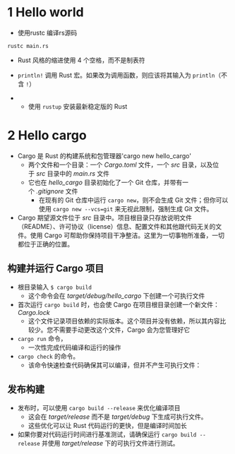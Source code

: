 
# 1 Hello world

- 使用rustc 编译rs源码
```
rustc main.rs
```

- Rust 风格的缩进使用 4 个空格，而不是制表符
- `println!` 调用 Rust 宏。如果改为调用函数，则应该将其输入为 `println`（不含 `!`）

- - 使用 `rustup` 安装最新稳定版的 Rust
# 2 Hello cargo

- Cargo 是 Rust 的构建系统和包管理器'cargo new hello_cargo'
	- 两个文件和一个目录：一个 _Cargo.toml_ 文件，一个 _src_ 目录，以及位于 _src_ 目录中的 _main.rs_ 文件
	- 它也在 _hello_cargo_ 目录初始化了一个 Git 仓库，并带有一个 _.gitignore_ 文件
		- 在现有的 Git 仓库中运行 `cargo new`，则不会生成 Git 文件；但你可以使用 `cargo new --vcs=git` 来无视此限制，强制生成 Git 文件。
- Cargo 期望源文件位于 _src_ 目录中。项目根目录只存放说明文件（README）、许可协议（license）信息、配置文件和其他跟代码无关的文件。使用 Cargo 可帮助你保持项目干净整洁。这里为一切事物所准备，一切都位于正确的位置。

## 构建并运行 Cargo 项目

- 根目录输入  `$ cargo build`
	- 这个命令会在 _target/debug/hello_cargo_ 下创建一个可执行文件
- 首次运行 `cargo build` 时，也会使 Cargo 在项目根目录创建一个新文件：_Cargo.lock_
	- 这个文件记录项目依赖的实际版本。这个项目并没有依赖，所以其内容比较少。您不需要手动更改这个文件，Cargo 会为您管理好它
- `cargo run` 命令，
	- 一次性完成代码编译和运行的操作
- `cargo check` 的命令。
	- 该命令快速检查代码确保其可以编译，但并不产生可执行文件：

## 发布构建
- 发布时，可以使用 `cargo build --release` 来优化编译项目
	- 这会在 _target/release_ 而不是 _target/debug_ 下生成可执行文件。
	- 这些优化可以让 Rust 代码运行的更快，但是编译时间加长
- 如果你要对代码运行时间进行基准测试，请确保运行 `cargo build --release` 并使用 _target/release_ 下的可执行文件进行测试。



